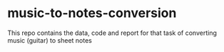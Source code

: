# music-to-notes-conversion
This repo contains the data, code and report for that task of converting music (guitar) to sheet notes
